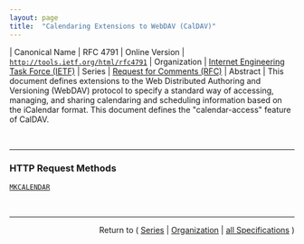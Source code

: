 ```yaml
---
layout: page
title:  "Calendaring Extensions to WebDAV (CalDAV)"
---
```


| Canonical Name | RFC 4791
| Online Version | [`http://tools.ietf.org/html/rfc4791`](http://tools.ietf.org/html/rfc4791)
| Organization | [Internet Engineering Task Force (IETF)](..  "List of specification series by this organization")
| Series | [Request for Comments (RFC)](.  "List of specifications in this series")
| Abstract | This document defines extensions to the Web Distributed Authoring and Versioning (WebDAV) protocol to specify a standard way of accessing, managing, and sharing calendaring and scheduling information based on the iCalendar format. This document defines the "calendar-access" feature of CalDAV.

<br/>
<hr/>

### HTTP Request Methods

[`MKCALENDAR`](/concepts/http-method/MKCALENDAR "An HTTP request using the MKCALENDAR method creates a new calendar collection resource. A server MAY restrict calendar collection creation to particular collections.")



<br/>
<hr/>

<p style="text-align: right">Return to ( <a href="./">Series</a> | <a href="../">Organization</a> | <a href="../../">all Specifications</a> )</p>